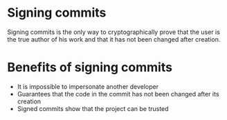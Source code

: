# Signing commits

Signing commits is the only way to cryptographically prove that the user is the true author of his work and that it has not been changed after creation.

# Benefits of signing commits

- It is impossible to impersonate another developer
- Guarantees that the code in the commit has not been changed after its creation
- Signed commits show that the project can be trusted
